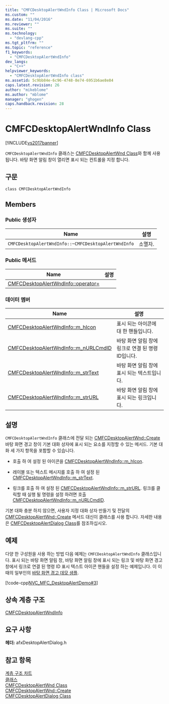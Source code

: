 ```yaml
---
title: "CMFCDesktopAlertWndInfo Class | Microsoft Docs"
ms.custom: ""
ms.date: "11/04/2016"
ms.reviewer: ""
ms.suite: ""
ms.technology: 
  - "devlang-cpp"
ms.tgt_pltfrm: ""
ms.topic: "reference"
f1_keywords: 
  - "CMFCDesktopAlertWndInfo"
dev_langs: 
  - "C++"
helpviewer_keywords: 
  - "CMFCDesktopAlertWndInfo class"
ms.assetid: 5c9bb84e-6c96-4748-8e74-6951b6ae8e84
caps.latest.revision: 26
author: "mikeblome"
ms.author: "mblome"
manager: "ghogen"
caps.handback.revision: 28
---
```

# CMFCDesktopAlertWndInfo Class
[!INCLUDE[vs2017banner](../../assembler/inline/includes/vs2017banner.md)]

`CMFCDesktopAlertWndInfo` 클래스는 [CMFCDesktopAlertWnd Class](../../mfc/reference/cmfcdesktopalertwnd-class.md)와 함께 사용됩니다.  바탕 화면 알림 창이 열리면 표시 되는 컨트롤을 지정 합니다.  
  
## 구문  
  
```  
class CMFCDesktopAlertWndInfo  
```  
  
## Members  
  
### Public 생성자  
  
|Name|설명|  
|----------|--------|  
|`CMFCDesktopAlertWndInfo::~CMFCDesktopAlertWndInfo`|소멸자.|  
  
### Public 메서드  
  
|Name|설명|  
|----------|--------|  
|[CMFCDesktopAlertWndInfo::operator\=](../Topic/CMFCDesktopAlertWndInfo::operator=.md)||  
  
### 데이터 멤버  
  
|Name|설명|  
|----------|--------|  
|[CMFCDesktopAlertWndInfo::m\_hIcon](../Topic/CMFCDesktopAlertWndInfo::m_hIcon.md)|표시 되는 아이콘에 대 한 핸들입니다.|  
|[CMFCDesktopAlertWndInfo::m\_nURLCmdID](../Topic/CMFCDesktopAlertWndInfo::m_nURLCmdID.md)|바탕 화면 알림 창에 링크로 연결 된 명령 ID입니다.|  
|[CMFCDesktopAlertWndInfo::m\_strText](../Topic/CMFCDesktopAlertWndInfo::m_strText.md)|바탕 화면 알림 창에 표시 되는 텍스트입니다.|  
|[CMFCDesktopAlertWndInfo::m\_strURL](../Topic/CMFCDesktopAlertWndInfo::m_strURL.md)|바탕 화면 알림 창에 표시 되는 링크입니다.|  
  
## 설명  
 `CMFCDesktopAlertWndInfo` 클래스에 전달 되는 [CMFCDesktopAlertWnd::Create](../Topic/CMFCDesktopAlertWnd::Create.md) 바탕 화면 경고 창이 기본 대화 상자에 표시 되는 요소를 지정할 수 있는 메서드.  기본 대화 세 가지 항목을 포함할 수 있습니다.  
  
-   호출 하 여 설정 된 아이콘을 [CMFCDesktopAlertWndInfo::m\_hIcon](../Topic/CMFCDesktopAlertWndInfo::m_hIcon.md).  
  
-   레이블 또는 텍스트 메시지를 호출 하 여 설정 된 [CMFCDesktopAlertWndInfo::m\_strText](../Topic/CMFCDesktopAlertWndInfo::m_strText.md).  
  
-   링크를 호출 하 여 설정 된 [CMFCDesktopAlertWndInfo::m\_strURL](../Topic/CMFCDesktopAlertWndInfo::m_strURL.md).  링크를 클릭할 때 실행 될 명령을 설정 하려면 호출 [CMFCDesktopAlertWndInfo::m\_nURLCmdID](../Topic/CMFCDesktopAlertWndInfo::m_nURLCmdID.md).  
  
 기본 대화 충분 하지 않으면, 사용자 지정 대화 상자 만들기 및 전달의 [CMFCDesktopAlertWnd::Create](../Topic/CMFCDesktopAlertWnd::Create.md) 메서드 대신이 클래스를 사용 합니다.  자세한 내용은 [CMFCDesktopAlertDialog Class](../../mfc/reference/cmfcdesktopalertdialog-class.md)를 참조하십시오.  
  
## 예제  
 다양 한 구성원을 사용 하는 방법 다음 예제는 `CMFCDesktopAlertWndInfo` 클래스입니다.  표시 되는 바탕 화면 알림 창, 바탕 화면 알림 창에 표시 되는 링크 및 바탕 화면 경고 창에서 링크로 연결 된 명령 ID 표시 텍스트 아이콘 핸들을 설정 하는 예제입니다.  이 이때의 일부인의  [바탕 화면 경고 데모 샘플](../../top/visual-cpp-samples.md).  
  
 [!code-cpp[NVC_MFC_DesktopAlertDemo#3](../../mfc/reference/codesnippet/CPP/cmfcdesktopalertwndinfo-class_1.cpp)]  
  
## 상속 계층 구조  
 [CMFCDesktopAlertWndInfo](../../mfc/reference/cmfcdesktopalertwndinfo-class.md)  
  
## 요구 사항  
 **헤더:** afxDesktopAlertDialog.h  
  
## 참고 항목  
 [계층 구조 차트](../../mfc/hierarchy-chart.md)   
 [클래스](../../mfc/reference/mfc-classes.md)   
 [CMFCDesktopAlertWnd Class](../../mfc/reference/cmfcdesktopalertwnd-class.md)   
 [CMFCDesktopAlertWnd::Create](../Topic/CMFCDesktopAlertWnd::Create.md)   
 [CMFCDesktopAlertDialog Class](../../mfc/reference/cmfcdesktopalertdialog-class.md)